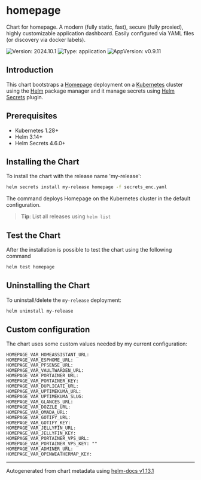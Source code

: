 # homepage

Chart for homepage. A modern (fully static, fast), secure (fully proxied), highly customizable application dashboard. Easily configured via YAML files (or discovery via docker labels).

![Version: 2024.10.1](https://img.shields.io/badge/Version-2024.10.1-informational?style=flat-square) ![Type: application](https://img.shields.io/badge/Type-application-informational?style=flat-square) ![AppVersion: v0.9.11](https://img.shields.io/badge/AppVersion-v0.9.10-informational?style=flat-square)

## Introduction

This chart bootstraps a [Homepage](https://github.com/gethomepage/homepage) deployment on a [Kubernetes](https://kubernetes.io) cluster using the [Helm](https://helm.sh) package manager and it manage secrets using [Helm Secrets](https://github.com/jkroepke/helm-secrets) plugin.

## Prerequisites

- Kubernetes 1.28+
- Helm 3.14+
- Helm Secrets 4.6.0+

## Installing the Chart

To install the chart with the release name 'my-release':

```bash
helm secrets install my-release homepage -f secrets_enc.yaml
```

The command deploys Homepage on the Kubernetes cluster in the default configuration.

> **Tip**: List all releases using `helm list`

## Test the Chart
After the installation is possible to test the chart using the following command

```bash
helm test homepage
```
## Uninstalling the Chart

To uninstall/delete the `my-release` deployment:

```bash
helm uninstall my-release
```

## Custom configuration

The chart uses some custom values needed by my current configuration:

```
HOMEPAGE_VAR_HOMEASSISTANT_URL:
HOMEPAGE_VAR_ESPHOME_URL:
HOMEPAGE_VAR_PFSENSE_URL:
HOMEPAGE_VAR_VAULTWARDEN_URL:
HOMEPAGE_VAR_PORTAINER_URL:
HOMEPAGE_VAR_PORTAINER_KEY:
HOMEPAGE_VAR_DUPLICATI_URL:
HOMEPAGE_VAR_UPTIMEKUMA_URL:
HOMEPAGE_VAR_UPTIMEKUMA_SLUG:
HOMEPAGE_VAR_GLANCES_URL:
HOMEPAGE_VAR_DOZZLE_URL:
HOMEPAGE_VAR_OMADA_URL:
HOMEPAGE_VAR_GOTIFY_URL:
HOMEPAGE_VAR_GOTIFY_KEY:
HOMEPAGE_VAR_JELLYFIN_URL:
HOMEPAGE_VAR_JELLYFIN_KEY:
HOMEPAGE_VAR_PORTAINER_VPS_URL:
HOMEPAGE_VAR_PORTAINER_VPS_KEY: ""
HOMEPAGE_VAR_ADMINER_URL:
HOMEPAGE_VAR_OPENWEATHERMAP_KEY:
```

----------------------------------------------
Autogenerated from chart metadata using [helm-docs v1.13.1](https://github.com/norwoodj/helm-docs/releases/v1.13.1)
